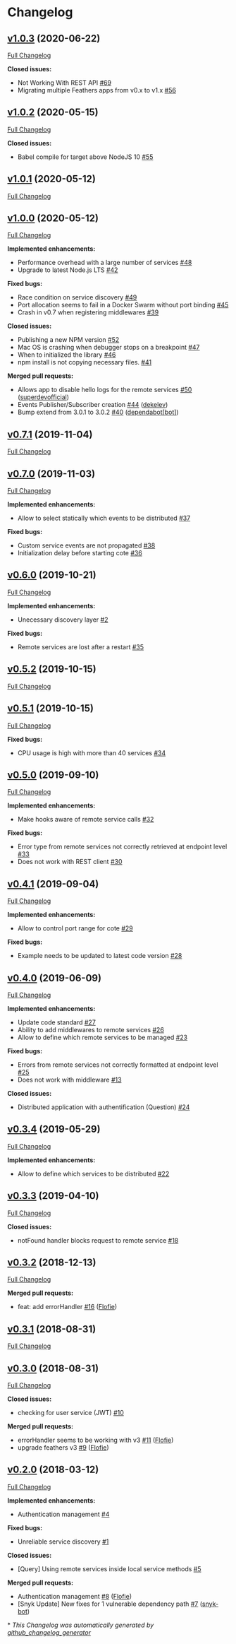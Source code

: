 # Changelog

## [v1.0.3](https://github.com/kalisio/feathers-distributed/tree/v1.0.3) (2020-06-22)

[Full Changelog](https://github.com/kalisio/feathers-distributed/compare/v1.0.2...v1.0.3)

**Closed issues:**

- Not Working With REST API [\#69](https://github.com/kalisio/feathers-distributed/issues/69)
- Migrating multiple Feathers apps from v0.x to v1.x [\#56](https://github.com/kalisio/feathers-distributed/issues/56)

## [v1.0.2](https://github.com/kalisio/feathers-distributed/tree/v1.0.2) (2020-05-15)

[Full Changelog](https://github.com/kalisio/feathers-distributed/compare/v1.0.1...v1.0.2)

**Closed issues:**

- Babel compile for target above NodeJS 10 [\#55](https://github.com/kalisio/feathers-distributed/issues/55)

## [v1.0.1](https://github.com/kalisio/feathers-distributed/tree/v1.0.1) (2020-05-12)

[Full Changelog](https://github.com/kalisio/feathers-distributed/compare/v1.0.0...v1.0.1)

## [v1.0.0](https://github.com/kalisio/feathers-distributed/tree/v1.0.0) (2020-05-12)

[Full Changelog](https://github.com/kalisio/feathers-distributed/compare/v0.7.1...v1.0.0)

**Implemented enhancements:**

- Performance overhead with a large number of services [\#48](https://github.com/kalisio/feathers-distributed/issues/48)
- Upgrade to latest Node.js LTS [\#42](https://github.com/kalisio/feathers-distributed/issues/42)

**Fixed bugs:**

- Race condition on service discovery [\#49](https://github.com/kalisio/feathers-distributed/issues/49)
- Port allocation seems to fail in a Docker Swarm without port binding [\#45](https://github.com/kalisio/feathers-distributed/issues/45)
- Crash in v0.7 when registering middlewares [\#39](https://github.com/kalisio/feathers-distributed/issues/39)

**Closed issues:**

- Publishing a new NPM version [\#52](https://github.com/kalisio/feathers-distributed/issues/52)
- Mac OS is crashing when debugger stops on a breakpoint [\#47](https://github.com/kalisio/feathers-distributed/issues/47)
- When to initialized the library [\#46](https://github.com/kalisio/feathers-distributed/issues/46)
- npm install is not copying necessary files. [\#41](https://github.com/kalisio/feathers-distributed/issues/41)

**Merged pull requests:**

- Allows app to disable hello logs for the remote services [\#50](https://github.com/kalisio/feathers-distributed/pull/50) ([superdevofficial](https://github.com/superdevofficial))
- Events Publisher/Subscriber creation [\#44](https://github.com/kalisio/feathers-distributed/pull/44) ([dekelev](https://github.com/dekelev))
- Bump extend from 3.0.1 to 3.0.2 [\#40](https://github.com/kalisio/feathers-distributed/pull/40) ([dependabot[bot]](https://github.com/apps/dependabot))

## [v0.7.1](https://github.com/kalisio/feathers-distributed/tree/v0.7.1) (2019-11-04)

[Full Changelog](https://github.com/kalisio/feathers-distributed/compare/v0.7.0...v0.7.1)

## [v0.7.0](https://github.com/kalisio/feathers-distributed/tree/v0.7.0) (2019-11-03)

[Full Changelog](https://github.com/kalisio/feathers-distributed/compare/v0.6.0...v0.7.0)

**Implemented enhancements:**

- Allow to select statically which events to be distributed [\#37](https://github.com/kalisio/feathers-distributed/issues/37)

**Fixed bugs:**

- Custom service events are not propagated [\#38](https://github.com/kalisio/feathers-distributed/issues/38)
- Initialization delay before starting cote [\#36](https://github.com/kalisio/feathers-distributed/issues/36)

## [v0.6.0](https://github.com/kalisio/feathers-distributed/tree/v0.6.0) (2019-10-21)

[Full Changelog](https://github.com/kalisio/feathers-distributed/compare/v0.5.2...v0.6.0)

**Implemented enhancements:**

- Unecessary discovery layer [\#2](https://github.com/kalisio/feathers-distributed/issues/2)

**Fixed bugs:**

- Remote services are lost after a restart [\#35](https://github.com/kalisio/feathers-distributed/issues/35)

## [v0.5.2](https://github.com/kalisio/feathers-distributed/tree/v0.5.2) (2019-10-15)

[Full Changelog](https://github.com/kalisio/feathers-distributed/compare/v0.5.1...v0.5.2)

## [v0.5.1](https://github.com/kalisio/feathers-distributed/tree/v0.5.1) (2019-10-15)

[Full Changelog](https://github.com/kalisio/feathers-distributed/compare/v0.5.0...v0.5.1)

**Fixed bugs:**

- CPU usage is high with more than 40 services [\#34](https://github.com/kalisio/feathers-distributed/issues/34)

## [v0.5.0](https://github.com/kalisio/feathers-distributed/tree/v0.5.0) (2019-09-10)

[Full Changelog](https://github.com/kalisio/feathers-distributed/compare/v0.4.1...v0.5.0)

**Implemented enhancements:**

- Make hooks aware of remote service calls [\#32](https://github.com/kalisio/feathers-distributed/issues/32)

**Fixed bugs:**

- Error type from remote services not correctly retrieved at endpoint level [\#33](https://github.com/kalisio/feathers-distributed/issues/33)
- Does not work with REST client [\#30](https://github.com/kalisio/feathers-distributed/issues/30)

## [v0.4.1](https://github.com/kalisio/feathers-distributed/tree/v0.4.1) (2019-09-04)

[Full Changelog](https://github.com/kalisio/feathers-distributed/compare/v0.4.0...v0.4.1)

**Implemented enhancements:**

- Allow to control port range for cote [\#29](https://github.com/kalisio/feathers-distributed/issues/29)

**Fixed bugs:**

- Example needs to be updated to latest code version [\#28](https://github.com/kalisio/feathers-distributed/issues/28)

## [v0.4.0](https://github.com/kalisio/feathers-distributed/tree/v0.4.0) (2019-06-09)

[Full Changelog](https://github.com/kalisio/feathers-distributed/compare/v0.3.4...v0.4.0)

**Implemented enhancements:**

- Update code standard [\#27](https://github.com/kalisio/feathers-distributed/issues/27)
- Ability to add middlewares to remote services [\#26](https://github.com/kalisio/feathers-distributed/issues/26)
- Allow to define which remote services to be managed [\#23](https://github.com/kalisio/feathers-distributed/issues/23)

**Fixed bugs:**

- Errors from remote services not correctly formatted at endpoint level [\#25](https://github.com/kalisio/feathers-distributed/issues/25)
- Does not work with middleware [\#13](https://github.com/kalisio/feathers-distributed/issues/13)

**Closed issues:**

- Distributed application with authentification \(Question\) [\#24](https://github.com/kalisio/feathers-distributed/issues/24)

## [v0.3.4](https://github.com/kalisio/feathers-distributed/tree/v0.3.4) (2019-05-29)

[Full Changelog](https://github.com/kalisio/feathers-distributed/compare/v0.3.3...v0.3.4)

**Implemented enhancements:**

- Allow to define which services to be distributed [\#22](https://github.com/kalisio/feathers-distributed/issues/22)

## [v0.3.3](https://github.com/kalisio/feathers-distributed/tree/v0.3.3) (2019-04-10)

[Full Changelog](https://github.com/kalisio/feathers-distributed/compare/v0.3.2...v0.3.3)

**Closed issues:**

- notFound handler blocks request to remote service [\#18](https://github.com/kalisio/feathers-distributed/issues/18)

## [v0.3.2](https://github.com/kalisio/feathers-distributed/tree/v0.3.2) (2018-12-13)

[Full Changelog](https://github.com/kalisio/feathers-distributed/compare/v0.3.1...v0.3.2)

**Merged pull requests:**

- feat: add errorHandler [\#16](https://github.com/kalisio/feathers-distributed/pull/16) ([Flofie](https://github.com/Flofie))

## [v0.3.1](https://github.com/kalisio/feathers-distributed/tree/v0.3.1) (2018-08-31)

[Full Changelog](https://github.com/kalisio/feathers-distributed/compare/v0.3.0...v0.3.1)

## [v0.3.0](https://github.com/kalisio/feathers-distributed/tree/v0.3.0) (2018-08-31)

[Full Changelog](https://github.com/kalisio/feathers-distributed/compare/v0.2.0...v0.3.0)

**Closed issues:**

- checking for user service \(JWT\) [\#10](https://github.com/kalisio/feathers-distributed/issues/10)

**Merged pull requests:**

- errorHandler seems to be working with v3 [\#11](https://github.com/kalisio/feathers-distributed/pull/11) ([Flofie](https://github.com/Flofie))
- upgrade feathers v3 [\#9](https://github.com/kalisio/feathers-distributed/pull/9) ([Flofie](https://github.com/Flofie))

## [v0.2.0](https://github.com/kalisio/feathers-distributed/tree/v0.2.0) (2018-03-12)

[Full Changelog](https://github.com/kalisio/feathers-distributed/compare/10f8b8e552aa4a70f9433f15296444c41b9e8bb0...v0.2.0)

**Implemented enhancements:**

- Authentication management [\#4](https://github.com/kalisio/feathers-distributed/issues/4)

**Fixed bugs:**

- Unreliable service discovery [\#1](https://github.com/kalisio/feathers-distributed/issues/1)

**Closed issues:**

- \[Query\] Using remote services inside local service methods [\#5](https://github.com/kalisio/feathers-distributed/issues/5)

**Merged pull requests:**

- Authentication management [\#8](https://github.com/kalisio/feathers-distributed/pull/8) ([Flofie](https://github.com/Flofie))
- \[Snyk Update\] New fixes for 1 vulnerable dependency path [\#7](https://github.com/kalisio/feathers-distributed/pull/7) ([snyk-bot](https://github.com/snyk-bot))



\* *This Changelog was automatically generated by [github_changelog_generator](https://github.com/skywinder/Github-Changelog-Generator)*